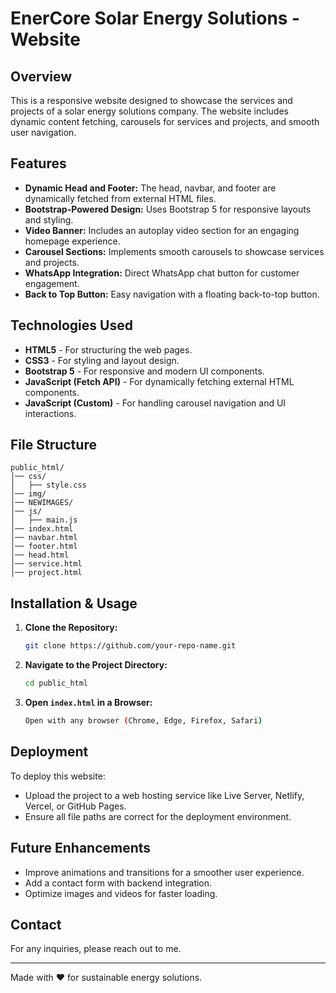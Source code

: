 # EnerCore Solar Energy Solutions - Website

## Overview
This is a responsive website designed to showcase the services and projects of a solar energy solutions company. The website includes dynamic content fetching, carousels for services and projects, and smooth user navigation.

## Features
- **Dynamic Head and Footer:** The head, navbar, and footer are dynamically fetched from external HTML files.
- **Bootstrap-Powered Design:** Uses Bootstrap 5 for responsive layouts and styling.
- **Video Banner:** Includes an autoplay video section for an engaging homepage experience.
- **Carousel Sections:** Implements smooth carousels to showcase services and projects.
- **WhatsApp Integration:** Direct WhatsApp chat button for customer engagement.
- **Back to Top Button:** Easy navigation with a floating back-to-top button.

## Technologies Used
- **HTML5** - For structuring the web pages.
- **CSS3** - For styling and layout design.
- **Bootstrap 5** - For responsive and modern UI components.
- **JavaScript (Fetch API)** - For dynamically fetching external HTML components.
- **JavaScript (Custom)** - For handling carousel navigation and UI interactions.

## File Structure
```
public_html/
│── css/
│   ├── style.css
│── img/
│── NEWIMAGES/
│── js/
│   ├── main.js
│── index.html
│── navbar.html
│── footer.html
│── head.html
│── service.html
│── project.html
```

## Installation & Usage
1. **Clone the Repository:**
   ```sh
   git clone https://github.com/your-repo-name.git
   ```
2. **Navigate to the Project Directory:**
   ```sh
   cd public_html
   ```
3. **Open `index.html` in a Browser:**
   ```sh
   Open with any browser (Chrome, Edge, Firefox, Safari)
   ```

## Deployment
To deploy this website:
- Upload the project to a web hosting service like Live Server, Netlify, Vercel, or GitHub Pages.
- Ensure all file paths are correct for the deployment environment.

## Future Enhancements
- Improve animations and transitions for a smoother user experience.
- Add a contact form with backend integration.
- Optimize images and videos for faster loading.

## Contact
For any inquiries, please reach out to me.

---
Made with ❤️ for sustainable energy solutions.

